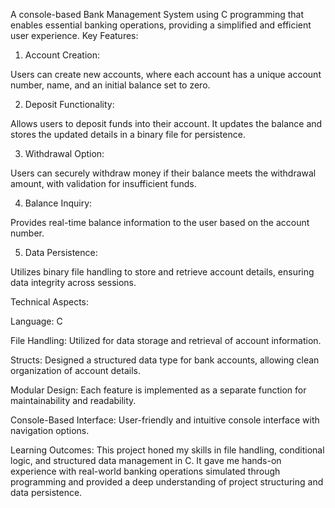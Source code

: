 A console-based Bank Management System using C programming that enables essential banking operations, providing a simplified and efficient user experience.
Key Features:

1. Account Creation:

Users can create new accounts, where each account has a unique account number, name, and an initial balance set to zero.



2. Deposit Functionality:

Allows users to deposit funds into their account. It updates the balance and stores the updated details in a binary file for persistence.



3. Withdrawal Option:

Users can securely withdraw money if their balance meets the withdrawal amount, with validation for insufficient funds.



4. Balance Inquiry:

Provides real-time balance information to the user based on the account number.



5. Data Persistence:

Utilizes binary file handling to store and retrieve account details, ensuring data integrity across sessions.




Technical Aspects:

Language: C

File Handling: Utilized for data storage and retrieval of account information.

Structs: Designed a structured data type for bank accounts, allowing clean organization of account details.

Modular Design: Each feature is implemented as a separate function for maintainability and readability.

Console-Based Interface: User-friendly and intuitive console interface with navigation options.


Learning Outcomes:
This project honed my skills in file handling, conditional logic, and structured data management in C. It gave me hands-on experience with real-world banking operations simulated through programming and provided a deep understanding of project structuring and data persistence.
